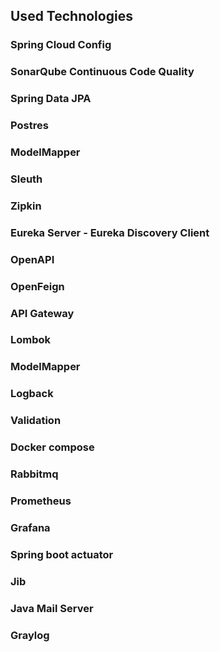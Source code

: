 ## Used Technologies

### Spring Cloud Config

### SonarQube Continuous Code Quality

### Spring Data JPA

### Postres

### ModelMapper

### Sleuth

### Zipkin

### Eureka Server - Eureka Discovery Client

### OpenAPI

### OpenFeign

### API Gateway

### Lombok

### ModelMapper

### Logback

### Validation

### Docker compose

### Rabbitmq

### Prometheus

### Grafana

### Spring boot actuator

### Jib

### Java Mail Server

### Graylog
